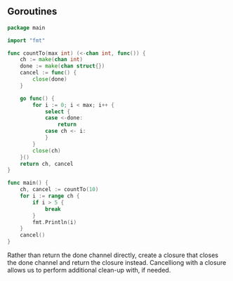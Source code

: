 
## Goroutines




```go
package main

import "fmt"

func countTo(max int) (<-chan int, func()) {
	ch := make(chan int)
	done := make(chan struct{})
	cancel := func() {
		close(done)
	}

	go func() {
		for i := 0; i < max; i++ {
			select {
			case <-done:
				return
			case ch <- i:
			}
		}
		close(ch)
	}()
	return ch, cancel
}

func main() {
	ch, cancel := countTo(10)
	for i := range ch {
		if i > 5 {
			break
		}
		fmt.Println(i)
	}
	cancel() 
}

```

Rather than return the done channel directly, create a closure that closes the done channel and return the closure instead. Cancelliong with a closure allows us to perform additional clean-up with, if needed.